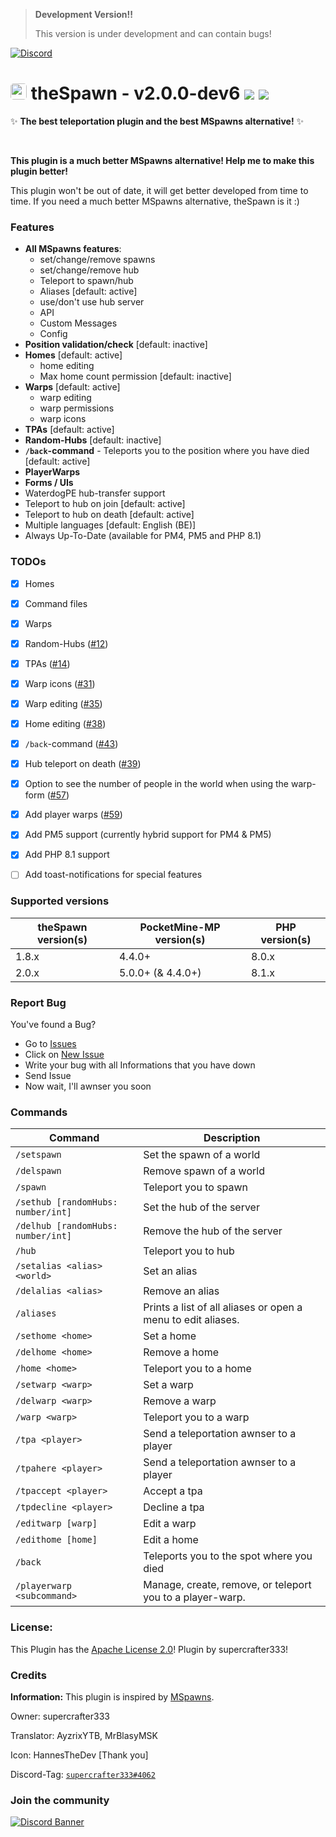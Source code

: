 > **Development Version!!** 
> 
> This version is under development and can contain bugs!

[![Discord](https://img.shields.io/badge/chat-on%20discord-7289da.svg)](https://discord.gg/ca6cWPpERp)
# <a href="https://supercrafter333.github.io/theSpawn/"><img src="https://github.com/supercrafter333/theSpawn/blob/master/icon.png?raw=true" width="26" float="left" style="border-radius: 0.3rem"></a> theSpawn - v2.0.0-dev6  [![](https://poggit.pmmp.io/shield.state/theSpawn)](https://poggit.pmmp.io/p/theSpawn) [![](https://poggit.pmmp.io/shield.dl.total/theSpawn)](https://poggit.pmmp.io/p/theSpawn)
✨ **The best teleportation plugin and the best MSpawns alternative!** ✨

<br />

**This plugin is a much better MSpawns alternative! Help me to make this plugin better!**

This plugin won't be out of date, it will get better developed from time to time. If you need a much better MSpawns alternative, theSpawn is it :)

### Features
- **All MSpawns features**:
  - set/change/remove spawns
  - set/change/remove hub
  - Teleport to spawn/hub
  - Aliases [default: active]
  - use/don't use hub server
  - API
  - Custom Messages
  - Config
- **Position validation/check** [default: inactive]
- **Homes** [default: active]
  - home editing
  - Max home count permission [default: inactive]
- **Warps** [default: active]
  - warp editing
  - warp permissions
  - warp icons
- **TPAs** [default: active]
- **Random-Hubs** [default: inactive]
- **`/back`-command** - Teleports you to the position where you have died [default: active]
- **PlayerWarps**
- **Forms / UIs**
- WaterdogPE hub-transfer support
- Teleport to hub on join [default: active]
- Teleport to hub on death [default: active]
- Multiple languages [default: English (BE)]
- Always Up-To-Date (available for PM4, PM5 and PHP 8.1)

### TODOs
- [X] Homes
- [X] Command files
- [X] Warps
- [X] Random-Hubs ([#12](https://github.com/supercrafter333/theSpawn/issues/12))
- [X] TPAs ([#14](https://github.com/supercrafter333/theSpawn/issues/14))
- [X] Warp icons ([#31](https://github.com/supercrafter333/theSpawn/issues/31))
- [X] Warp editing ([#35](https://github.com/supercrafter333/theSpawn/issues/35))
- [X] Home editing ([#38](https://github.com/supercrafter333/theSpawn/issues/38))
- [X] `/back`-command ([#43](https://github.com/supercrafter333/theSpawn/issues/43))
- [X] Hub teleport on death ([#39](https://github.com/supercrafter333/theSpawn/issues/39))
- [X] Option to see the number of people in the world when using the warp-form ([#57](https://github.com/supercrafter333/theSpawn/issues/57))
- [X] Add player warps ([#59](https://github.com/supercrafter333/theSpawn/issues/59))
- [X] Add PM5 support (currently hybrid support for PM4 & PM5)
- [X] Add PHP 8.1 support
- [ ] Add toast-notifications for special features


### Supported versions
| theSpawn version(s) | PocketMine-MP version(s) | PHP version(s) |
|---------------------|--------------------------|--------------|
| 1.8.x               | 4.4.0+                   | 8.0.x        |
| 2.0.x               | 5.0.0+  (& 4.4.0+)       | 8.1.x        |


### Report Bug
You've found a Bug?
- Go to [Issues](https://github.com/supercrafter333/theSpawn/issues)
- Click on [New Issue](https://github.com/supercrafter333/theSpawn/issues/new/choose)
- Write your bug with all Informations that you have down
- Send Issue
- Now wait, I'll awnser you soon

### Commands
| **Command**                        | **Description**                                              |
|------------------------------------|--------------------------------------------------------------|
| `/setspawn`                        | Set the spawn of a world                                     |
| `/delspawn`                        | Remove spawn of a world                                      |
| `/spawn`                           | Teleport you to spawn                                        |
| `/sethub [randomHubs: number/int]` | Set the hub of the server                                    |
| `/delhub [randomHubs: number/int]` | Remove the hub of the server                                 |
| `/hub`                             | Teleport you to hub                                          |
| `/setalias <alias> <world>`        | Set an alias                                                 |
| `/delalias <alias>`                | Remove an alias                                              |
| `/aliases`                         | Prints a list of all aliases or open a menu to edit aliases. |
| `/sethome <home>`                  | Set a home                                                   |
| `/delhome <home>`                  | Remove a home                                                |
| `/home <home>`                     | Teleport you to a home                                       |
| `/setwarp <warp>`                  | Set a warp                                                   |
| `/delwarp <warp>`                  | Remove a warp                                                |
| `/warp <warp>`                     | Teleport you to a warp                                       |
| `/tpa <player>`                    | Send a teleportation awnser to a player                      |
| `/tpahere <player>`                | Send a teleportation awnser to a player                      |
| `/tpaccept <player>`               | Accept a tpa                                                 |
| `/tpdecline <player>`              | Decline a tpa                                                |
| `/editwarp [warp]`                 | Edit a warp                                                  |
| `/edithome [home]`                 | Edit a home                                                  |
| `/back`                            | Teleports you to the spot where you died                     |
| `/playerwarp <subcommand>`         | Manage, create, remove, or teleport you to a player-warp.    |

### License:
This Plugin has the [Apache License 2.0](/LICENSE)! Plugin by supercrafter333!

### Credits
**Information:** This plugin is inspired by [MSpawns](https://github.com/EvolSoft/MSpawns).

Owner: supercrafter333

Translator: AyzrixYTB, MrBlasyMSK

Icon: HannesTheDev [Thank you]

Discord-Tag: [`supercrafter333#4062`](https://discordapp.com/users/511252471616897024)


### Join the community
[![Discord Banner](https://discordapp.com/api/guilds/847099444465238036/widget.png?style=banner3)](https://discord.gg/ca6cWPpERp)